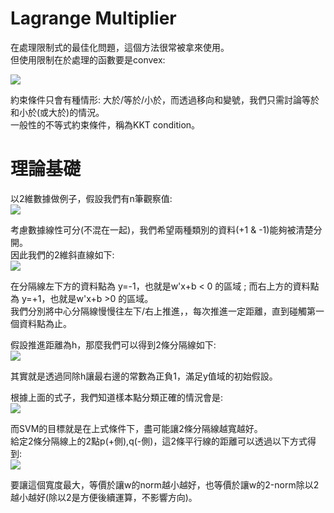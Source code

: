 #  Lagrange Multiplier
在處理限制式的最佳化問題，這個方法很常被拿來使用。  
但使用限制在於處理的函數要是convex:  

<img src="https://latex.codecogs.com/png.image?\dpi{110}\frac{f(x_1)&plus;f(x_2)}{2}\geq&space;f(\frac{(x_1&plus;x_2)}{2})&space;" />

約束條件只會有種情形: 大於/等於/小於，而透過移向和變號，我們只需討論等於和小於(或大於)的情況。  
一般性的不等式約束條件，稱為KKT condition。  

# 理論基礎
以2維數據做例子，假設我們有n筆觀察值:  
<img src="https://latex.codecogs.com/gif.image?\dpi{110}\{(x_i,y_i)\}&space;,&space;\forall&space;i&space;=&space;1,2,...n&space;,&space;\bold&space;x_i\in&space;\Re^d&space;,&space;\bold&space;y_i&space;=&space;\pm&space;1"  />

考慮數據線性可分(不混在一起)，我們希望兩種類別的資料(+1 & -1)能夠被清楚分開。  
因此我們的2維斜直線如下:  
<img src="https://latex.codecogs.com/gif.image?\dpi{110}[w_1&space;,&space;w_2]\begin{bmatrix}x_1&space;\\x_2\end{bmatrix}&space;&plus;b&space;=&space;0&space;\\\Rightarrow&space;w_1&space;x_1&space;&plus;&space;w_2&space;x_2&space;&space;=&space;-b&space;\\\Rightarrow&space;x_2&space;=&space;-\frac{w_1}{w_2}x_1&space;-&space;b&space;,&space;&space;(w_2&space;\neq&space;0)" />

在分隔線左下方的資料點為 y=-1，也就是w'x+b < 0 的區域 ; 而右上方的資料點為 y=+1，也就是w'x+b >0 的區域。  
我們分別將中心分隔線慢慢往左下/右上推進，，每次推進一定距離，直到碰觸第一個資料點為止。  

假設推進距離為h，那麼我們可以得到2條分隔線如下:  
<img src="https://latex.codecogs.com/gif.image?\dpi{110}\left\{\begin{matrix}w'x&space;&plus;&space;b&space;\geq&space;&space;h&space;\\w'x&space;&plus;&space;b&space;\leq&space;&space;-h&space;\end{matrix}\right.\Rightarrow&space;\left\{\begin{matrix}w'x&space;&plus;&space;b&space;\geq&space;&space;1&space;\\w'x&space;&plus;&space;b&space;\leq&space;&space;-1&space;\end{matrix}\right.&space;(b&space;=&space;\frac{b}{h})"  />

其實就是透過同除h讓最右邊的常數為正負1，滿足y值域的初始假設。  

根據上面的式子，我們知道樣本點分類正確的情況會是:  
<img src="https://latex.codecogs.com/gif.image?\dpi{110}y_i(\bold&space;w'&space;x_i)&space;\geq&space;&space;1" />  

而SVM的目標就是在上式條件下，盡可能讓2條分隔線越寬越好。  
給定2條分隔線上的2點p(+側),q(-側)，這2條平行線的距離可以透過以下方式得到:  
<img src="https://latex.codecogs.com/gif.image?\dpi{110}width&space;=&space;\overrightarrow{pq}&space;*&space;\frac{\overrightarrow{w}}{\left\|\overrightarrow{w}\right\|}&space;\\&space;=&space;\frac{1}{\left\|w\right\|}*&space;[w'(x_q-x_p)&space;]&space;\\=&space;\frac{1}{\left\|w\right\|}*&space;[w'x_q&space;-&space;w'x_p]&space;\\&space;=&space;\frac{1}{\left\|w\right\|}*&space;(1-b-(-1-b))&space;\\=&space;\frac{2}{\left\|w\right\|}&space;" />

要讓這個寬度最大，等價於讓w的norm越小越好，也等價於讓w的2-norm除以2越小越好(除以2是方便後續運算，不影響方向)。  
